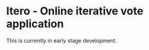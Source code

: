 Itero - Online iterative vote application
=========================================

This is currently in early stage development.
